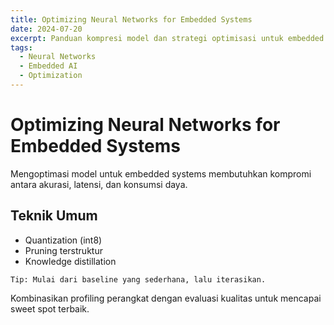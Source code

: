 ```yaml
---
title: Optimizing Neural Networks for Embedded Systems
date: 2024-07-20
excerpt: Panduan kompresi model dan strategi optimisasi untuk embedded AI yang hemat daya.
tags:
  - Neural Networks
  - Embedded AI
  - Optimization
---
```


# Optimizing Neural Networks for Embedded Systems

Mengoptimasi model untuk embedded systems membutuhkan kompromi antara akurasi, latensi, dan konsumsi daya.

## Teknik Umum

- Quantization (int8)
- Pruning terstruktur
- Knowledge distillation

```text
Tip: Mulai dari baseline yang sederhana, lalu iterasikan.
```

Kombinasikan profiling perangkat dengan evaluasi kualitas untuk mencapai sweet spot terbaik.

